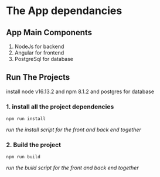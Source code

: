 # The App dependancies

## App Main Components

1. NodeJs for backend
2. Angular for frontend
3. PostgreSql for database

## Run The Projects

install node v16.13.2 and npm 8.1.2 and postgres for database

### 1. install all the project dependencies

```
npm run install

```

_run the install script for the front and back end together_

### 2. Build the project

```
npm run build
```
_run the build script for the front and back end together_

